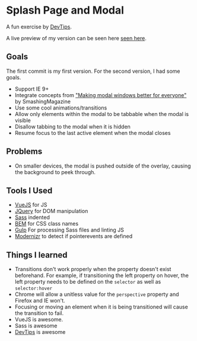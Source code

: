 # Splash Page and Modal
A fun exercise by [DevTips](https://github.com/DevTips). 

A live preview of my version can be seen here [seen here](http://kindaswiss.github.io/splash-page-and-modal/). 


## Goals
The first commit is my first version. For the second version, I had some goals. 

- Support IE 9+
- Integrate concepts from ["Making modal windows better for everyone"](http://www.smashingmagazine.com/2014/09/15/making-modal-windows-better-for-everyone/) by SmashingMagazine 
- Use some cool animations/transitions  
- Allow only elements within the modal to be tabbable when the modal is visible 
- Disallow tabbing to the modal when it is hidden 
- Resume focus to the last active element when the modal closes 

## Problems
- On smaller devices, the modal is pushed outside of the overlay, causing the background to peek through.

## Tools I Used
- [VueJS](http://vuejs.org/) for JS
- [JQuery](https://jquery.com/) for DOM manipulation
- [Sass](http://sass-lang.com/guide) indented
- [BEM](http://csswizardry.com/2013/01/mindbemding-getting-your-head-round-bem-syntax/) for CSS class names
- [Gulp](https://github.com/gulpjs/gulp) For processing Sass files and linting JS
- [Modernizr](http://modernizr.com/) to detect if pointerevents are defined 


## Things I learned

- Transitions don't work properly when the property doesn't exist beforehand. For example, if transitioning the left property on hover, the left property needs to be defined on the `selector` as well as `selector:hover`
- Chrome will allow a unitless value for the `perspective` property and Firefox and IE won't. 
- Focusing or moving an element when it is being transitioned will cause the transition to fail. 
- VueJS is awesome. 
- Sass is awesome 
- [DevTips](https://www.youtube.com/user/DevTipsForDesigners) is awesome 




